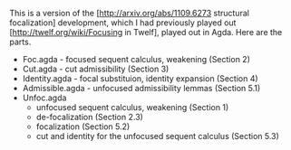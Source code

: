 This is a version of the 
[http://arxiv.org/abs/1109.6273 structural focalization] development, which I 
had previously played out [http://twelf.org/wiki/Focusing in Twelf], played
out in Agda. Here are the parts.

 - Foc.agda - focused sequent calculus, weakening (Section 2)
 - Cut.agda - cut admissibility (Section 3)
 - Identity.agda - focal substituion, identity expansion (Section 4)
 - Admissible.agda - unfocused admissibility lemmas (Section 5.1)
 - Unfoc.agda
   - unfocused sequent calculus, weakening (Section 1)
   - de-focalization (Section 2.3)
   - focalization (Section 5.2)
   - cut and identity for the unfocused sequent calculus (Section 5.3)